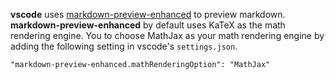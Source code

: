 **vscode** uses [markdown-preview-enhanced](https://github.com/shd101wyy/markdown-preview-enhanced) to preview markdown. **markdown-preview-enhanced** by default uses KaTeX as the math rendering engine.  You to choose MathJax as your math rendering engine by adding the following setting in vscode's `settings.json`. 

```
"markdown-preview-enhanced.mathRenderingOption": "MathJax"
```

